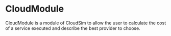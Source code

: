 # CloudModule
CloudModule is a module of CloudSim to allow the user to calculate the cost of a service executed and describe the best provider to choose.
